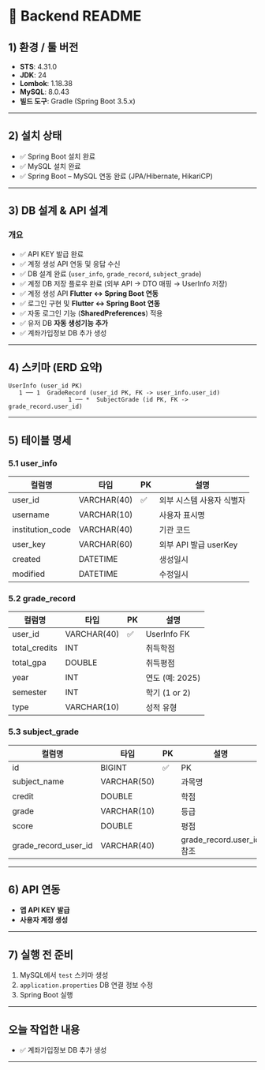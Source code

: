 # 📌 Backend README

## 1) 환경 / 툴 버전

* **STS**: 4.31.0
* **JDK**: 24
* **Lombok**: 1.18.38
* **MySQL**: 8.0.43
* **빌드 도구**: Gradle (Spring Boot 3.5.x)

---

## 2) 설치 상태

* ✅ Spring Boot 설치 완료
* ✅ MySQL 설치 완료
* ✅ Spring Boot – MySQL 연동 완료 (JPA/Hibernate, HikariCP)

---

## 3) DB 설계 & API 설계

### 개요

* ✅ API KEY 발급 완료
* ✅ 계정 생성 API 연동 및 응답 수신
* ✅ DB 설계 완료 (`user_info`, `grade_record`, `subject_grade`)
* ✅ 계정 DB 저장 플로우 완료 (외부 API → DTO 매핑 → UserInfo 저장)
* ✅ 계정 생성 API **Flutter ↔ Spring Boot 연동**
* ✅ 로그인 구현 및 **Flutter ↔ Spring Boot 연동**
* ✅ 자동 로그인 기능 (**SharedPreferences**) 적용
* ✅ 유저 DB **자동 생성기능 추가**
* ✅ 계좌가입정보 DB 추가 생성

---

## 4) 스키마 (ERD 요약)

```
UserInfo (user_id PK)
   1 ── 1  GradeRecord (user_id PK, FK -> user_info.user_id)
                 1 ── *  SubjectGrade (id PK, FK -> grade_record.user_id)
```

---

## 5) 테이블 명세

### 5.1 user\_info

| 컬럼명               | 타입          | PK | 설명                |
| ----------------- | ----------- | -- | ----------------- |
| user\_id          | VARCHAR(40) | ✅  | 외부 시스템 사용자 식별자    |
| username          | VARCHAR(10) |    | 사용자 표시명           |
| institution\_code | VARCHAR(40) |    | 기관 코드             |
| user\_key         | VARCHAR(60) |    | 외부 API 발급 userKey |
| created           | DATETIME    |    | 생성일시              |
| modified          | DATETIME    |    | 수정일시              |

### 5.2 grade\_record

| 컬럼명            | 타입          | PK | 설명           |
| -------------- | ----------- | -- | ------------ |
| user\_id       | VARCHAR(40) | ✅  | UserInfo FK  |
| total\_credits | INT         |    | 취득학점         |
| total\_gpa     | DOUBLE      |    | 취득평점         |
| year           | INT         |    | 연도 (예: 2025) |
| semester       | INT         |    | 학기 (1 or 2)  |
| type           | VARCHAR(10) |    | 성적 유형        |

### 5.3 subject\_grade

| 컬럼명                     | 타입          | PK | 설명                        |
| ----------------------- | ----------- | -- | ------------------------- |
| id                      | BIGINT      | ✅  | PK                        |
| subject\_name           | VARCHAR(50) |    | 과목명                       |
| credit                  | DOUBLE      |    | 학점                        |
| grade                   | VARCHAR(10) |    | 등급                        |
| score                   | DOUBLE      |    | 평점                        |
| grade\_record\_user\_id | VARCHAR(40) |    | grade\_record.user\_id 참조 |

---

## 6) API 연동

* **앱 API KEY 발급**
* **사용자 계정 생성**

---

## 7) 실행 전 준비

1. MySQL에서 `test` 스키마 생성
2. `application.properties` DB 연결 정보 수정
3. Spring Boot 실행

---

## 오늘 작업한 내용

* ✅ 계좌가입정보 DB 추가 생성

---

